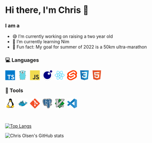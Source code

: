 # Hi there, I'm Chris 👋

### I am a
- 😅 I’m currently working on raising a two year old
- 🌱 I’m currently learning Nim
- 🏃 Fun fact: My goal for summer of 2022 is a 50km ultra-marathon

### 💻 Languages

<div style="display: flex; gap: 8px">
<img src="https://raw.githubusercontent.com/devicons/devicon/master/icons/typescript/typescript-original.svg" width="32px" alt="Typescript">
<img src="https://raw.githubusercontent.com/devicons/devicon/master/icons/go/go-original.svg" width="32px" alt="Go">
<img src="https://raw.githubusercontent.com/devicons/devicon/master/icons/javascript/javascript-original.svg" width="32px" alt="Javascript">
<img src="https://raw.githubusercontent.com/devicons/devicon/master/icons/lua/lua-original.svg" width="32px" alt="Lua">
<img src="https://raw.githubusercontent.com/devicons/devicon/master/icons/react/react-original.svg" width="32px" alt="React">
<img src="https://raw.githubusercontent.com/devicons/devicon/master/icons/svelte/svelte-original.svg" width="32px" alt="Svelte">
<img src="https://raw.githubusercontent.com/devicons/devicon/master/icons/css3/css3-original.svg" width="32px" alt="CSS3">
<img src="https://raw.githubusercontent.com/devicons/devicon/master/icons/html5/html5-original.svg" width="32px" alt="HTML5">
</div>

### 🧰 Tools
<div style="display: flex; gap: 8px">
<img src="https://raw.githubusercontent.com/devicons/devicon/master/icons/linux/linux-original.svg" width="32px" alt="Linux">
<img src="https://raw.githubusercontent.com/devicons/devicon/master/icons/docker/docker-original.svg" width="32px" alt="Docker">
<img src="https://raw.githubusercontent.com/devicons/devicon/master/icons/git/git-original.svg" width="32px" alt="Git">
<img src="https://raw.githubusercontent.com/devicons/devicon/master/icons/postgresql/postgresql-original.svg" width="32px" alt="Postgresql">
<img src="https://raw.githubusercontent.com/devicons/devicon/master/icons/vim/vim-original.svg" width="32px" alt="Vim">
<img src="https://raw.githubusercontent.com/devicons/devicon/master/icons/vscode/vscode-original.svg" width="32px" alt="VSCode">
</div>

<br/>
<br/>

[![Top Langs](https://github-readme-stats.vercel.app/api/top-langs/?username=chrisolsen&hide=java,ruby)](https://github.com/anuraghazra/github-readme-stats)

![Chris Olsen's GitHub stats](https://github-readme-stats.vercel.app/api?username=chrisolsen&show_icons=true&count_private=true)

[webdevplaylist]: https://www.youtube.com/playlist?list=PLkwxH9e_vrAJ0WbEsFA9W3I1W-g_BTsbt
